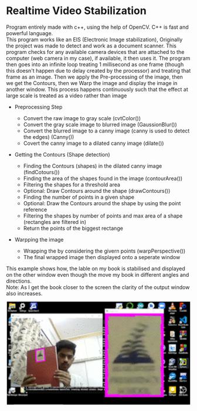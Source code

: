 # Realtime Video Stabilization
Program entirely made with c++, using the help of OpenCV. C++ is fast and powerful language.   
This program works like an EIS (Electronic Image stabilization), Originally the project was made to detect and work as a document scanner. This program checks for any available camera devices that are attached to the computer (web camera in my case), if available, it then uses it. The program then goes into an infinite loop treating 1 millisecond as one frame (though this doesn't happen due to delay created by the processor) and treating that frame as an image. Then we apply the Pre-processing of the image, then we get the Contours, then we Warp the image and display the image in another window. This process happens continuously such that the effect at large scale is treated as a video rather than image


* Preprocessing Step  
  * Convert the raw image to gray scale (cvtColor())  
  * Convert the gray scale image to blurred image (GaussionBlur())  
  * Convert the blurred image to a canny image (canny is used to detect the edges) (Canny())  
  * Covert the canny image to a dilated canny image (dilate())  

  
* Getting the Contours (Shape detection)  
  * Finding the Contours (shapes) in the dilated canny image (findCotours())  
  * Finding the area of the shapes found in the image (contourArea())  
  * Filtering the shapes for a threshold area  
  * Optional: Draw Contours around the shape (drawContours())  
  * Finding the number of points in a given shape   
  * Optional: Draw the Contours around the shape by using the point reference  
  * Filtering the shapes by number of points and max area of a shape (rectangles are filtered in)  
  * Return the points of the biggest rectange 

* Warpping the image
  * Wrapping the by considering the givern points (warpPerspective()) 
  * The final wrapped image then displayed onto a seperate window 

This example shows how, the lable on my book is stabilised and displayed on the other window even though the move my book in different angles and directions.  
Note: As I get the book closer to the screen the clarity of the output window also increases.
<p align="center">
  <img width="500" src="https://github.com/the-confused-genius/realtime-video-stabilization/blob/main/example.gif" alt="Example">
</p>
